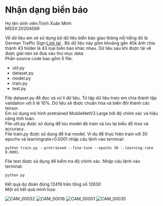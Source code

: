 # Nhận dạng biển báo
Họ tên sinh viên:Trịnh Xuân Minh  
MSSV:20204589

Về dữ liệu em sẽ sử dụng bộ dữ liệu biển báo giao thông nổi tiếng đó là German Traffic Sign:[Link tải](https://sid.erda.dk/public/archives/daaeac0d7ce1152aea9b61d9f1e19370/published-archive.html/) . Bộ dữ liệu này gồm khoảng gần 40k ảnh chia thành 43 folder là 43 loại biển báo khác nhau. Dữ liệu sau khi được tải về được giải nén sẽ đưa vào thư mục data.  
Phần source code bao gồm 5 file:
+ util.py
+ dataset.py
+ model.py
+ train.py
+ test.py  

File dataset.py để đọc và xử lí dữ liệu. Từ tập dữ liệu train em chia thành tập validation với tỉ lệ 10%. Dữ liệu sẽ được chuẩn hóa và biến đổi thành các tensor.   
Em sử dụng mô hình pretrained MobileNetV3 Large bởi độ chính xác và hiệu năng tính toán.  
File util.py được sử dụng để lưu model đã train và lưu lại biểu đồ loss và accuracy .  
File train.py được sử dụng để trai model. Ví dụ để thực hiện train với 30 epochs và learningrate=0.0001 nhập câu lệnh vào terminal: 
```shell
python train.py --pretrained --fine-tune --epochs 30 --learning-rate 0.0001.
```
File test được sử đụng để kiểm tra độ chính xác .Nhập câu lệnh vào terminal:
```shell
python py
```
Kết quả dự đoán đúng 12419 trên tổng số 12630  
Một số kết quả minh họa:  

![CAM_00032](https://user-images.githubusercontent.com/89315105/210267028-448cd490-cad0-42b4-aac7-8424d77e8666.jpg)
![CAM_00016](https://user-images.githubusercontent.com/89315105/210267246-7c98d675-d7dc-48d2-82b2-c8f0cbb3adaa.jpg)
![CAM_00001](https://user-images.githubusercontent.com/89315105/210267255-e1e36b73-6c9b-4960-b1e0-fce3314bea39.jpg)
![CAM_00035](https://user-images.githubusercontent.com/89315105/210267319-a3b8fb1b-5027-4553-85b6-56071c25f886.jpg)

